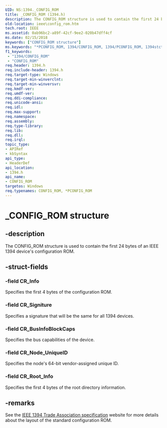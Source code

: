 ```yaml
---
UID: NS:1394._CONFIG_ROM
title: _CONFIG_ROM (1394.h)
description: The CONFIG_ROM structure is used to contain the first 24 bytes of an IEEE 1394 device's configuration ROM.
old-location: ieee\config_rom.htm
tech.root: IEEE
ms.assetid: 0ab96bc2-a89f-42cf-9ee2-020b47dff4cf
ms.date: 02/15/2018
keywords: ["CONFIG_ROM structure"]
ms.keywords: "*PCONFIG_ROM, 1394/CONFIG_ROM, 1394/PCONFIG_ROM, 1394stct_83c9e36a-b3d7-46cc-9dc6-1e40095d041b.xml, CONFIG_ROM, CONFIG_ROM structure [Buses], IEEE.config_rom, PCONFIG_ROM, PCONFIG_ROM structure pointer [Buses], _CONFIG_ROM"
f1_keywords:
 - "1394/CONFIG_ROM"
 - "CONFIG_ROM"
req.header: 1394.h
req.include-header: 1394.h
req.target-type: Windows
req.target-min-winverclnt: 
req.target-min-winversvr: 
req.kmdf-ver: 
req.umdf-ver: 
req.ddi-compliance: 
req.unicode-ansi: 
req.idl: 
req.max-support: 
req.namespace: 
req.assembly: 
req.type-library: 
req.lib: 
req.dll: 
req.irql: 
topic_type:
- APIRef
- kbSyntax
api_type:
- HeaderDef
api_location:
- 1394.h
api_name:
- CONFIG_ROM
targetos: Windows
req.typenames: CONFIG_ROM, *PCONFIG_ROM
---
```


# _CONFIG_ROM structure


## -description


The CONFIG_ROM structure is used to contain the first 24 bytes of an IEEE 1394 device's configuration ROM.


## -struct-fields




### -field CR_Info

Specifies the first 4 bytes of the configuration ROM. 


### -field CR_Signiture

Specifies a signature that will be the same for all 1394 devices.


### -field CR_BusInfoBlockCaps

Specifies the bus capabilities of the device.


### -field CR_Node_UniqueID

Specifies the node's 64-bit vendor-assigned unique ID.


### -field CR_Root_Info

Specifies the first 4 bytes of the root directory information.


## -remarks



See the <a href="https://go.microsoft.com/fwlink/p/?linkid=8729">IEEE 1394 Trade Association specification</a> website for more details about the layout of the standard configuration ROM.



